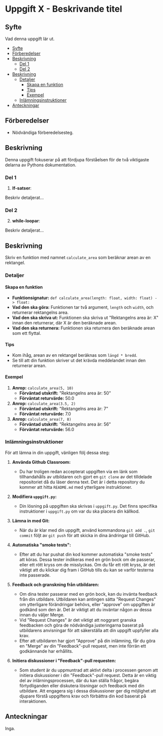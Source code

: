 # Uppgift X - Beskrivande titel

## <a name='Syfte'></a>Syfte

Vad denna uppgift lär ut.

<!-- vscode-markdown-toc -->

- [Syfte](#Syfte)
- [Förberedelser](#Frberedelser)
- [Beskrivning](#Beskrivning)
  - [Del 1](#Del1)
  - [Del 2](#Del2)
- [Beskrivning](#Beskrivning-1)
  - [Detaljer](#Detaljer)
    - [Skapa en funktion](#Skapaenfunktion)
    - [Tips](#Tips)
    - [Exempel](#Exempel)
  - [Inlämningsinstruktioner](#Inlmningsinstruktioner)
- [Anteckningar](#Anteckningar)

<!-- vscode-markdown-toc-config
	numbering=false
	autoSave=true
	/vscode-markdown-toc-config -->
<!-- /vscode-markdown-toc -->

## <a name='Frberedelser'></a>Förberedelser

- Nödvändiga förberedelsesteg.

## <a name='Beskrivning'></a>Beskrivning

Denna uppgift fokuserar på att fördjupa förståelsen för de två viktigaste
delarna av Pythons dokumentation.

### <a name='Del1'></a>Del 1

1. **If-satser**:

Beskriv detaljerat...

### <a name='Del2'></a>Del 2

2. **while-loopar**:

Beskriv detaljerat...

## <a name='Beskrivning-1'></a>Beskrivning

Skriv en funktion med namnet `calculate_area` som beräknar arean av en
rektangel.

### <a name='Detaljer'></a>Detaljer

#### <a name='Skapaenfunktion'></a>Skapa en funktion

- **Funktionsignatur:** `def calculate_area(length: float, width: float) ->
float:`
- **Vad den ska göra:** Funktionen tar två argument, `length` och `width`, och
  returnerar rektangelns area.
- **Vad den ska skriva ut:** Funktionen ska skriva ut "Rektangelns area är: X"
  innan den returnerar, där X är den beräknade arean.
- **Vad den ska returnera:** Funktionen ska returnera den beräknade arean som
  ett flyttal.

#### <a name='Tips'></a>Tips

- Kom ihåg, arean av en rektangel beräknas som `längd * bredd`.
- Se till att din funktion skriver ut det krävda meddelandet innan den
  returnerar arean.

#### <a name='Exempel'></a>Exempel

1. **Anrop:** `calculate_area(5, 10)`
   - **Förväntad utskrift:** "Rektangelns area är: 50"
   - **Förväntat returvärde:** 50.0
2. **Anrop:** `calculate_area(3.5, 2)`
   - **Förväntad utskrift:** "Rektangelns area är: 7"
   - **Förväntat returvärde:** 7.0
3. **Anrop:** `calculate_area(7, 8)`
   - **Förväntad utskrift:** "Rektangelns area är: 56"
   - **Förväntat returvärde:** 56.0

### <a name='Inlmningsinstruktioner'></a>Inlämningsinstruktioner

För att lämna in din uppgift, vänligen följ dessa steg:

1. **Använda Github Classroom:**

   - Du har troligen redan accepterat uppgiften via en länk som tillhandahålls
     av utbildaren och gjort en `git clone` av det tilldelade repositoriet då du
     läser denna text. Det är i detta repository du kommer att hitta `README.md`
     med ytterligare instruktioner.

2. **Modifiera `uppgift.py`:**

   - Din lösning på uppgiften ska skrivas i `uppgift.py`. Det finns specifika
     instruktioner i `uppgift.py` om var du ska placera din källkod.

<!-- 2. **Modifiera `uppgift.md`:**

   - Din lösning på uppgiften ska skrivas i `uppgift.md`. Det finns en struktur att utöka med dina lösningar i `uppgift.md`. -->

3. **Lämna in med Git:**

   - När du är klar med din uppgift, använd kommandona `git add .`, `git commit`
     följt av `git push` för att skicka in dina ändringar till GitHub.

4. **Automatiska "smoke tests":**

   - Efter att du har pushat din kod kommer automatiska "smoke tests" att köras.
     Dessa tester indikeras med en grön bock om de passerar, eller ett rött
     kryss om de misslyckas. Om du får ett rött kryss, är det viktigt att du
     klickar dig fram i GitHub tills du kan se varför testerna inte passerade.

5. **Feedback och granskning från utbildaren:**

   - Om dina tester passerar med en grön bock, kan du invänta feedback från din
     utbildare. Utbildaren kan antingen sätta "Request Changes" om ytterligare
     förändringar behövs, eller "approve" om uppgiften är godkänd som den är.
     Det är viktigt att du inväntar någon av dessa innan du väljer Merge.
   - Vid "Request Changes" är det viktigt att noggrant granska feedbacken och
     göra de nödvändiga justeringarna baserat på utbildarens anvisningar för att
     säkerställa att din uppgift uppfyller alla krav.
   - Efter att utbildaren har gjort "Approve" på din inlämning, får du göra en
     "Merge" av din "Feedback"-pull request, men inte förrän ett godkännande har
     erhållits.

6. **Initiera diskussioner i "Feedback"-pull requesten:**

   - Som student är du uppmuntrad att aktivt delta i processen genom att
     initiera diskussioner i din "Feedback"-pull request. Detta är en viktig del
     av inlärningsprocessen, där du kan ställa frågor, begära förtydliganden
     eller diskutera lösningar och feedback med din utbildare. Att engagera sig
     i dessa diskussioner ger dig möjlighet att djupare förstå uppgiftens krav
     och förbättra din kod baserat på interaktionen.

## <a name='Anteckningar'></a>Anteckningar

Inga.

